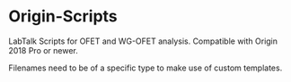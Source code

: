 # Origin-Scripts
LabTalk Scripts for OFET and WG-OFET analysis. Compatible with Origin 2018 Pro or newer.

Filenames need to be of a specific type to make use of custom templates.
